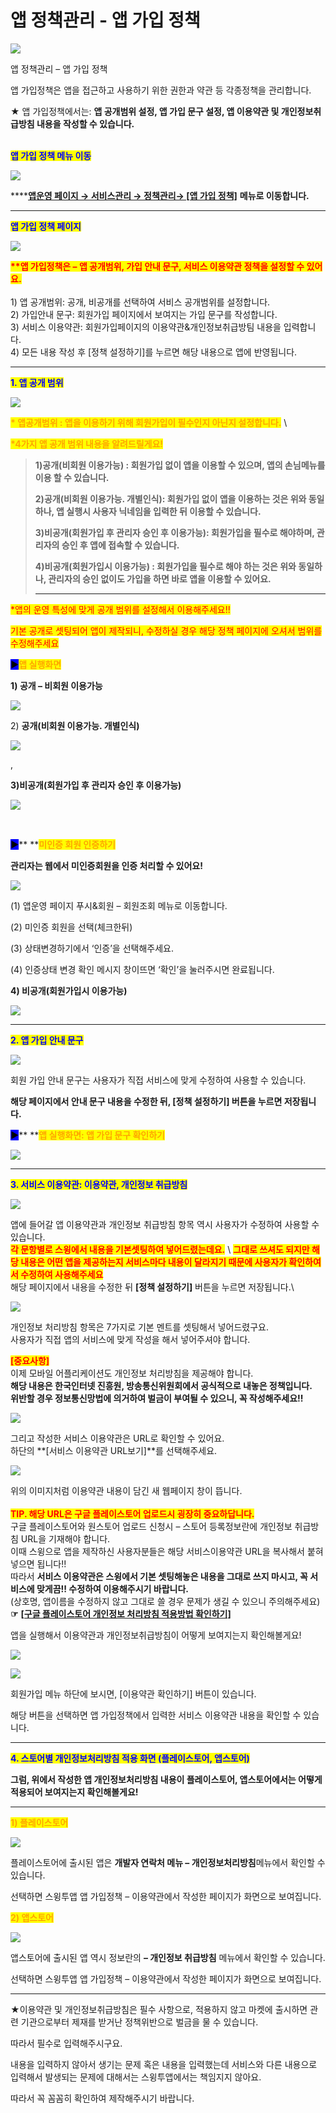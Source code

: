 # 앱 정책관리 - 앱 가입 정책

![](https://wp.swing2app.co.kr/wp-content/uploads/2018/10/%EC%95%B1%EA%B0%80%EC%9E%85%EC%A0%95%EC%B1%85.png)

앱 정책관리 – 앱 가입 정책

앱 가입정책은 앱을 접근하고 사용하기 위한 권한과 약관 등 각종정책을 관리합니다.

★ 앱 가입정책에서는: **앱 공개범위 설정, 앱 가입 문구 설정, 앱 이용약관 및 개인정보취급방침 내용을 작성할 수 있습니다.** &#x20;

\
<mark style="color:blue;">**앱 가입 정책 메뉴 이동**</mark>

![](https://wp.swing2app.co.kr/wp-content/uploads/2018/10/%ED%9A%8C%EC%9B%90%EA%B0%80%EC%9E%85%EC%96%91%EC%8B%9DNEW12.png)

****[**앱운영 페이지 → 서비스관리 → 정책관리→ \[앱 가입 정책\]**](http://www.swing2app.co.kr/view/app\_setting) **메뉴로 이동합니다.**

***

&#x20;

<mark style="color:blue;">**앱 가입 정책 페이지**</mark>

![](https://wp.swing2app.co.kr/wp-content/uploads/2018/10/%EC%95%B1%EA%B3%B5%EA%B0%9C%EB%B2%94%EC%9C%84%EC%97%85%EB%8E%83.18.09.png)

<mark style="color:red;">**\*\*앱 가입정책은 – 앱 공개범위, 가입 안내 문구, 서비스 이용약관 정책을 설정할 수 있어요.**</mark>\
\
1\) 앱 공개범위: 공개, 비공개를 선택하여 서비스 공개범위를 설정합니다.\
2\) 가입안내 문구: 회원가입 페이지에서 보여지는 가입 문구를 작성합니다.\
3\) 서비스 이용약관: 회원가입페이지의 이용약관&개인정보취급방팀 내용을 입력합니다.\
4\) 모든 내용 작성 후 \[정책 설정하기]를 누르면 해당 내용으로 앱에 반영됩니다.

***

<mark style="color:blue;">**1. 앱 공개 범위**</mark>

![](https://wp.swing2app.co.kr/wp-content/uploads/2018/10/%EC%95%B1%EA%B3%B5%EA%B0%9C%EB%B2%94%EC%9C%84%EC%97%85%EB%8E%831.18.09.png)

<mark style="color:orange;">**\* 앱공개범위 : 앱을 이용하기 위해 회원가입이 필수인지 아닌지 설정합니다.**</mark> \ <mark style="color:orange;"></mark>

<mark style="color:orange;">**\*4가지 앱 공개 범위 내용을 알려드릴게요!**</mark>

> **1)공개(비회원 이용가능) : 회원가입 없이 앱을 이용할 수 있으며, 앱의 손님메뉴를 이용 할 수 있습니다.**
>
> **2)공개(비회원 이용가능. 개별인식): 회원가입 없이 앱을 이용하는 것은 위와 동일하나, 앱 실행시 사용자 닉네임을 입력한 뒤 이용할 수 있습니다.**&#x20;
>
> **3)비공개(회원가입 후 관리자 승인 후 이용가능): 회원가입을 필수로 해야하며, 관리자의 승인 후 앱에 접속할 수 있습니다.**
>
> **4)비공개(회원가입시 이용가능) : 회원가입을 필수로 해야 하는 것은 위와 동일하나, 관리자의 승인 없이도 가입을 하면 바로 앱을 이용할 수 있어요.**
>
> ****

<mark style="color:red;">\*앱의 운영 특성에 맞게 공개 범위를 설정해서 이용해주세요!!</mark>

<mark style="color:red;">기본 공개로 셋팅되어 앱이 제작되니, 수정하실 경우 해당 정책 페이지에 오셔서 범위를 수정해주세요</mark>

<mark style="background-color:blue;">**▶**</mark><mark style="color:orange;">**앱 실행화면**</mark>

**1) 공개 – 비회원 이용가능**

![](https://wp.swing2app.co.kr/wp-content/uploads/2018/10/%EC%95%B1%EA%B3%B5%EA%B0%9C%EB%B2%94%EC%9C%84%EC%97%85%EB%8E%835.18.09.png)



2\) **공개(비회원 이용가능. 개별인식)**

![](https://wp.swing2app.co.kr/wp-content/uploads/2018/10/%EC%95%B1%EA%B3%B5%EA%B0%9C%EB%B2%94%EC%9C%84%EC%97%85%EB%8E%832.18.09.png)

,

**3)비공개(회원가입 후 관리자 승인 후 이용가능)**

![](https://wp.swing2app.co.kr/wp-content/uploads/2018/10/%EC%95%B1%EA%B3%B5%EA%B0%9C%EB%B2%94%EC%9C%84%EC%97%85%EB%8E%834.18.09.png)

​

<mark style="background-color:blue;">**▶**</mark>**  **<mark style="color:orange;">**미인증 회원 인증하기**</mark>

**관리자는 웹에서 미인증회원을 인증 처리할 수 있어요!**

![](https://wp.swing2app.co.kr/wp-content/uploads/2018/10/%ED%9A%8C%EC%9B%90%EC%9D%B8%EC%A6%9D\_2019.png)

(1) 앱운영 페이지 푸시&회원 – 회원조회 메뉴로 이동합니다.

(2) 미인증 회원을 선택(체크한뒤)

(3) 상태변경하기에서 ‘인증’을 선택해주세요.

(4) 인증상태 변경 확인 메시지 창이뜨면 ‘확인’을 눌러주시면 완료됩니다.



**4) 비공개(회원가입시 이용가능)**

![](https://wp.swing2app.co.kr/wp-content/uploads/2018/10/%EC%95%B1%EA%B3%B5%EA%B0%9C%EB%B2%94%EC%9C%84%EC%97%85%EB%8E%833.18.09.png)

***

<mark style="color:blue;">**2. 앱 가입 안내 문구**</mark>

![](https://s3.ap-northeast-2.amazonaws.com/swing2bucket/resource/image/help/8b4c9d755fa3d27f4e9827d3fcac8ec3.png)

회원 가입 안내 문구는 사용자가 직접 서비스에 맞게 수정하여 사용할 수 있습니다.

**해당 페이지에서 안내 문구 내용을 수정한 뒤, \[정책 설정하기] 버튼을 누르면 저장됩니다.**

<mark style="background-color:blue;">**▶**</mark>**  **<mark style="color:orange;">**앱 실행화면: 앱 가입 문구 확인하기**</mark>

![](https://wp.swing2app.co.kr/wp-content/uploads/2018/10/%EC%95%B1%EA%B0%80%EC%9E%85%EC%A0%95%EC%B1%856-514x1024.png)

***

<mark style="color:blue;">**3. 서비스 이용약관: 이용약관, 개인정보 취급방침**</mark>

![](https://s3.ap-northeast-2.amazonaws.com/swing2bucket/resource/image/help/c7574360e9aa312995b45efd5305c0fe.png)

앱에 들어갈 앱 이용약관과 개인정보 취급방침 항목 역시 사용자가 수정하여 사용할 수 있습니다.\
<mark style="color:red;">**각 문항별로 스윙에서 내용을 기본셋팅하여 넣어드렸는데요.**</mark> \ <mark style="color:red;"></mark><mark style="color:red;">**그대로 쓰셔도 되지만 해당 내용은 어떤 앱을 제공하는지 서비스마다 내용이 달라지기 때문에 사용자가 확인하여서  수정하여 사용해주세요**</mark>\
해당 페이지에서 내용을 수정한 뒤  **\[정책 설정하기]** 버튼을 누르면 저장됩니다.\


![](https://s3.ap-northeast-2.amazonaws.com/swing2bucket/resource/image/help/23bc3a60807b68e59c616809338b1af5.png)

개인정보 처리방침 항목은 7가지로 기본 멘트를 셋팅해서 넣어드렸구요.\
사용자가 직접 앱의 서비스에 맞게 작성을 해서 넣어주셔야 합니다.

<mark style="color:red;">**\[중요사항]**</mark>\
이제 모바일 어플리케이션도 개인정보 처리방침을 제공해야 합니다.\
**해당 내용은 한국인터넷 진흥원, 방송통신위원회에서 공식적으로 내놓은 정책입니다.**\
**위반할 경우 정보통신망법에 의거하여 벌금이 부여될 수 있으니, 꼭 작성해주세요!!**

![](https://s3.ap-northeast-2.amazonaws.com/swing2bucket/resource/image/help/51445cf562e778406c9a6493cb38e3c0.png)

그리고 작성한 서비스 이용약관은 URL로 확인할 수 있어요.\
하단의 **\[서비스 이용약관 URL보기]**를 선택해주세요.&#x20;



![](https://s3.ap-northeast-2.amazonaws.com/swing2bucket/resource/image/help/36e505eeab3360efc192f053ed3f8483.png)

위의 이미지처럼 이용약관 내용이 담긴 새 웹페이지 창이 뜹니다.\
\
<mark style="color:red;">**TIP. 해당 URL은 구글 플레이스토어 업로드시 굉장히 중요하답니다.**</mark>\
구글 플레이스토어와 원스토어 업로드 신청시 – 스토어 등록정보란에 개인정보 취급방침 URL을 기재해야 합니다.\
이때 스윙으로 앱을 제작하신 사용자분들은 해당 서비스이용약관 URL을 복사해서 붙혀넣으면 됩니다!!\
따라서 **서비스 이용약관은 스윙에서 기본 셋팅해놓은 내용을 그대로 쓰지 마시고, 꼭 서비스에 맞게끔!! 수정하여 이용해주시기 바랍니다.**\
(상호명, 앱이름을 수정하지 않고 그대로 쓸 경우 문제가 생길 수 있으니 주의해주세요)\
**☞** [**\[구글 플레이스토어 개인정보 처리방침 적용방법 확인하기\]**](http://blog.naver.com/swing2app/220893281032)



앱을 실행해서 이용약관과 개인정보취급방침이 어떻게 보여지는지 확인해볼게요!

![](https://s3.ap-northeast-2.amazonaws.com/swing2bucket/resource/image/help/a9c6c1036dc7296923ed03da090c038d.png)

![](https://s3.ap-northeast-2.amazonaws.com/swing2bucket/resource/image/help/e38099333ab64247c012a7ac7c488161.png)

회원가입 메뉴 하단에 보시면, \[이용약관 확인하기] 버튼이 있습니다.

해당 버튼을 선택하면 앱 가입정책에서 입력한 서비스 이용약관 내용을 확인할 수 있습니다.

***

<mark style="color:blue;">**4. 스토어별 개인정보처리방침 적용 화면 (플레이스토어, 앱스토어)**</mark>

**그럼, 위에서 작성한 앱 개인정보처리방침 내용이 플레이스토어, 앱스토어에서는 어떻게 적용되어 보여지는지 확인해볼게요!**

****

<mark style="color:orange;">**1) 플레이스토어**</mark>&#x20;

![](https://wp.swing2app.co.kr/wp-content/uploads/2018/10/%EA%B0%9C%EC%9D%B8%EC%A0%95%EB%B3%B41\_20.04.png)

플레이스토어에 출시된 앱은 **개발자 연락처 메뉴  – 개인정보처리방침**메뉴에서 확인할 수 있습니다.

선택하면 스윙투앱 앱 가입정책 – 이용약관에서 작성한 페이지가 화면으로 보여집니다.&#x20;



<mark style="color:orange;">**2) 앱스토어**</mark>

![](https://wp.swing2app.co.kr/wp-content/uploads/2018/10/%EA%B0%9C%EC%9D%B8%EC%A0%95%EB%B3%B42\_20.04.png)

앱스토어에 출시된 앱 역시 정보란의 **– 개인정보 취급방침** 메뉴에서 확인할 수 있습니다.

선택하면 스윙투앱 앱 가입정책 – 이용약관에서 작성한 페이지가 화면으로 보여집니다.&#x20;

***

★이용약관 및 개인정보취급방침은 필수 사항으로, 적용하지 않고 마켓에 출시하면 관련 기관으로부터 제재를 받거난 정책위반으로 벌금을 물 수 있습니다.

따라서 필수로 입력해주시구요.

내용을 입력하지 않아서 생기는 문제 혹은 내용을 입력했는데 서비스와 다른 내용으로 입력해서 발생되는 문제에 대해서는 스윙투앱에서는 책임지지 않아요.&#x20;

따라서 꼭 꼼꼼히 확인하여 제작해주시기 바랍니다.
